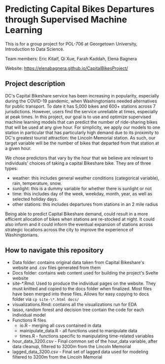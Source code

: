 # Predicting Capital Bikes Departures through Supervised Machine Learning

This is for a group project for POL-706 at Georgetown University, Introduction to Data Science.

Team members: Eric Kitaif, Qi Xue, Farah Kaddah, Elena Bagnera

Website: https://elenabagnera.github.io/CapitalBikesProject/ 

## Project description

DC's Capital Bikeshare service has been increasing in popularity, especially during the COVID-19 pandemic, when Washingtonians needed alternatives for public transport. To date it has 5,000 bikes and 600+ stations across 7 jurisdictions. However, users find the service unreliable at times, especially at peak times. In this project, our goal is to use and optimize supervised machine learning models that can predict the number of ride-sharing bikes that will be used at any give hour. For simplicity, we apply our models to one station in particular that has particularly high demand due to its proximity to DC's greatest tourist attraction: the Lincoln Memorial station. As such, our target variable will be the number of bikes that departed from that station at a given hour.

We chose predictors that vary by the hour that we believe are relevant to individuals' choices of taking a capital Bikeshare bike. They are of three types:

* weather: this includes general weather conditions (categorical variable), rain, temperature, snow. 
* sunlight: this is a dummy variable for whether there is sunlight or not
* time: this includes day of the week, weekday, month, year, as well as selected holiday days.
* other stations: this includes departures from stations in an 2 mile radius

Being able to predict Capital Bikeshare demand, could result in a more efficient allocation of bikes when stations are re-stocked at night. It could also inform and it could inform the eventual expansion of stations across strategic locations across the city to improve the experience of Washingtonians.


## How to navigate this repository

* Data folder: contains original data taken from Capital Bikeshare's website and .csv files generated from them
* Docs folder: contains web content used for building the project's Svelte website
* site-\*.Rmd: Used to produce the individual pages on the website. They must knitted and copied to the docs folder when finalized. Most files have been merged into these files. Allows for easy copying to docs folder via `cp site-\*.html docs/`
* visualizations.Rmd: contains all the visualizations run for EDA
* lasso, random forest and decision tree contain the code for each individual model
* Functions R files 
  + io.R - merging all csvs contained in data
  + mainipulate_data.R - all functions used to manipulate data
  + times.R - functions specific to manipulating time-related variables
* hour_data_3200.csv - Final common set of the hour_data variable, after data cleanup, filtered to 3200m from the Lincoln Memorial
* lagged_data_3200.csv - Final set of lagged data used for modeling filtered to 3200m from the Lincoln Memorial

